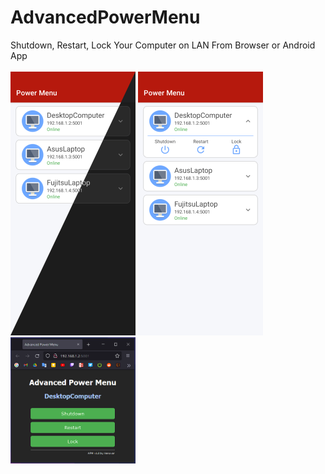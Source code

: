 # AdvancedPowerMenu
Shutdown, Restart, Lock Your Computer on LAN From Browser or Android App
<br><br><img src="https://github.com/zenowaren/AdvancedPowerMenu/blob/main/S1.png" width="200"/> <img src="https://github.com/zenowaren/AdvancedPowerMenu/blob/main/S2.png" width="200"/><img src="https://github.com/zenowaren/AdvancedPowerMenu/blob/main/Screenshots/ScreenshotWeb.png" width="200"/>

